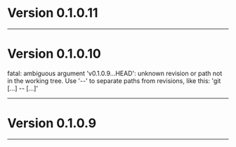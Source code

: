 # Version 0.1.0.11

----------

# Version 0.1.0.10
fatal: ambiguous argument 'v0.1.0.9...HEAD': unknown revision or path not in the working tree.
Use '--' to separate paths from revisions, like this:
'git <command> [<revision>...] -- [<file>...]'

----------

# Version 0.1.0.9

----------



